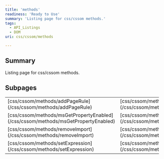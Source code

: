 ```yaml
---
title: 'methods'
readiness: 'Ready to Use'
summary: 'Listing page for css/cssom methods.'
tags:
  - API_Listings
  - DOM
uri: css/cssom/methods

---
```

## Summary

Listing page for css/cssom methods.

## Subpages

<table class="mw-prefixindex-list-table">
<tr>
<td>
[css/cssom/methods/addPageRule](/css/cssom/methods/addPageRule)

</td>
<td>
[css/cssom/methods/addRule](/css/cssom/methods/addRule)

</td>
<td>
[css/cssom/methods/getExpression](/css/cssom/methods/getExpression)

</td>
</tr>
<tr>
<td>
[css/cssom/methods/msGetPropertyEnabled](/css/cssom/methods/msGetPropertyEnabled)

</td>
<td>
[css/cssom/methods/msPutPropertyEnabled](/css/cssom/methods/msPutPropertyEnabled)

</td>
<td>
[css/cssom/methods/removeExpression](/css/cssom/methods/removeExpression)

</td>
</tr>
<tr>
<td>
[css/cssom/methods/removeImport](/css/cssom/methods/removeImport)

</td>
<td>
[css/cssom/methods/removeProperty](/css/cssom/methods/removeProperty)

</td>
<td>
[css/cssom/methods/removeRule](/css/cssom/methods/removeRule)

</td>
</tr>
<tr>
<td>
[css/cssom/methods/setExpression](/css/cssom/methods/setExpression)

</td>
<td>
[css/cssom/methods/setProperty](/css/cssom/methods/setProperty)

</td>
</tr>
</table>
